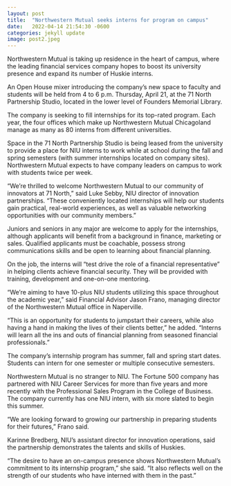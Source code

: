 ```yaml
---
layout: post
title:  "Northwestern Mutual seeks interns for program on campus"
date:   2022-04-14 21:54:30 -0600
categories: jekyll update
image: post2.jpeg
---
```

Northwestern Mutual is taking up residence in the heart of campus, where the leading financial services company hopes to boost its university presence and expand its number of Huskie interns.

An Open House mixer introducing the company’s new space to faculty and students will be held from 4 to 6 p.m. Thursday, April 21, at the 71 North Partnership Studio, located in the lower level of Founders Memorial Library.

The company is seeking to fill internships for its top-rated program. Each year, the four offices which make up Northwestern Mutual Chicagoland manage as many as 80 interns from different universities.

Space in the 71 North Partnership Studio is being leased from the university to provide a place for NIU interns to work while at school during the fall and spring semesters (with summer internships located on company sites). Northwestern Mutual expects to have company leaders on campus to work with students twice per week.

“We’re thrilled to welcome Northwestern Mutual to our community of innovators at 71 North,” said Luke Sebby, NIU director of innovation partnerships. “These conveniently located internships will help our students gain practical, real-world experiences, as well as valuable networking opportunities with our community members.”

Juniors and seniors in any major are welcome to apply for the internships, although applicants will benefit from a background in finance, marketing or sales. Qualified applicants must be coachable, possess strong communications skills and be open to learning about financial planning.

On the job, the interns will “test drive the role of a financial representative” in helping clients achieve financial security. They will be provided with training, development and one-on-one mentoring.

“We’re aiming to have 10-plus NIU students utilizing this space throughout the academic year,” said Financial Advisor Jason Frano, managing director of the Northwestern Mutual office in Naperville.

“This is an opportunity for students to jumpstart their careers, while also having a hand in making the lives of their clients better,” he added. “Interns will learn all the ins and outs of financial planning from seasoned financial professionals.”

The company’s internship program has summer, fall and spring start dates. Students can intern for one semester or multiple consecutive semesters.

Northwestern Mutual is no stranger to NIU. The Fortune 500 company has partnered with NIU Career Services for more than five years and more recently with the Professional Sales Program in the College of Business. The company currently has one NIU intern, with six more slated to begin this summer.

“We are looking forward to growing our partnership in preparing students for their futures,” Frano said.

Karinne Bredberg, NIU’s assistant director for innovation operations, said the partnership demonstrates the talents and skills of Huskies.

“The desire to have an on-campus presence shows Northwestern Mutual’s commitment to its internship program,” she said. “It also reflects well on the strength of our students who have interned with them in the past.”